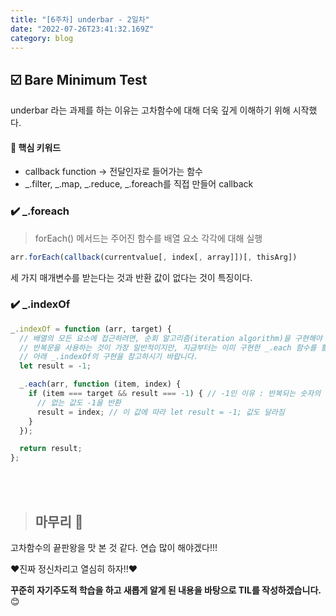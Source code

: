 ```yaml
---
title: "[6주차] underbar - 2일차"
date: "2022-07-26T23:41:32.169Z"
category: blog
---
```


## ☑️ Bare Minimum Test

underbar 라는 과제를 하는 이유는 고차함수에 대해 더욱 깊게 이해하기 위해 시작했다.


#### 📍 핵심 키워드

* callback function -> 전달인자로 들어가는 함수
* _.filter, _.map, _.reduce, _.foreach를 직접 만들어 callback

### ✔️ _.foreach
> forEach() 메서드는 주어진 함수를 배열 요소 각각에 대해 실행

```js
arr.forEach(callback(currentvalue[, index[, array]])[, thisArg])
```

세 가지 매개변수를 받는다는 것과 반환 값이 없다는 것이 특징이다.

### ✔️ _.indexOf

```js
_.indexOf = function (arr, target) {
  // 배열의 모든 요소에 접근하려면, 순회 알고리즘(iteration algorithm)을 구현해야 합니다.
  // 반복문을 사용하는 것이 가장 일반적이지만, 지금부터는 이미 구현한 _.each 함수를 활용하여야 합니다.
  // 아래 _.indexOf의 구현을 참고하시기 바랍니다.
  let result = -1; 

  _.each(arr, function (item, index) {
    if (item === target && result === -1) { // -1인 이유 : 반복되는 숫자의 두번 째 인덱스를 가져오지 않기 위해 사용
      // 없는 값도 -1을 반환
      result = index; // 이 값에 따라 let result = -1; 값도 달라짐
    }
  });

  return result;
};
```

<br>
<br>

> ## 마무리 👀

고차함수의 끝판왕을 맛 본 것 같다. 연습 많이 해야겠다!!!

❤️진짜 정신차리고 열심히 하자!!❤️

**꾸준히 자기주도적 학습을 하고 새롭게 알게 된 내용을 바탕으로 TIL를 작성하겠습니다.** 😊
